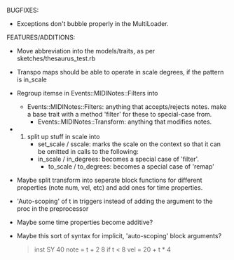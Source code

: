 BUGFIXES:

- Exceptions don't bubble properly in the MultiLoader.

FEATURES/ADDITIONS:

- Move abbreviation into the models/traits, as per sketches/thesaurus_test.rb

- Transpo maps should be able to operate in scale degrees, if the pattern is in_scale

- Regroup itemse in Events::MIDINotes::Filters into
  - Events::MIDINotes::Filters: anything that accepts/rejects notes. make a base trait with a method 'filter' for these to special-case from.
	- Events::MIDINotes::Transform: anything that modifies notes.

- 1. split up stuff in scale into 
     - set_scale / sscale: marks the scale on the context so that it can be omitted in calls to the following:
     - in_scale  / in_degrees: becomes a special case of 'filter'.
		 - to_scale  / to_degrees: becomes a special case of 'remap'

- Maybe split transform into seperate block functions for different properties (note num, vel, etc) and add ones for time properties.

- 'Auto-scoping' of t in triggers instead of adding the argument to the proc in the preprocessor

- Maybe some time properties become additive?

- Maybe this sort of syntax for implicit, 'auto-scoping' block arguments?

    > inst SY 40
      note =
	      t + 2
				8 if t < 8
      vel = 20 + t * 4
			